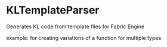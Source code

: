KLTemplateParser
================

Generates KL code from template files for Fabric Engine

example: for creating variations of a function for multiple types
